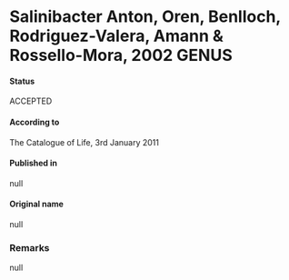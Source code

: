 # Salinibacter Anton, Oren, Benlloch, Rodriguez-Valera, Amann & Rossello-Mora, 2002 GENUS

#### Status
ACCEPTED

#### According to
The Catalogue of Life, 3rd January 2011

#### Published in
null

#### Original name
null

### Remarks
null